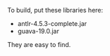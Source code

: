 To build, put these libraries here:

* antlr-4.5.3-complete.jar
* guava-19.0.jar

They are easy to find.